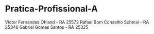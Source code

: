 # Pratica-Profissional-A

Victor Fernandes Ohland - RA 25572
Rafael Bom Conselho Schmal - RA 25346
Gabriel Gomes Santos - RA 25325
